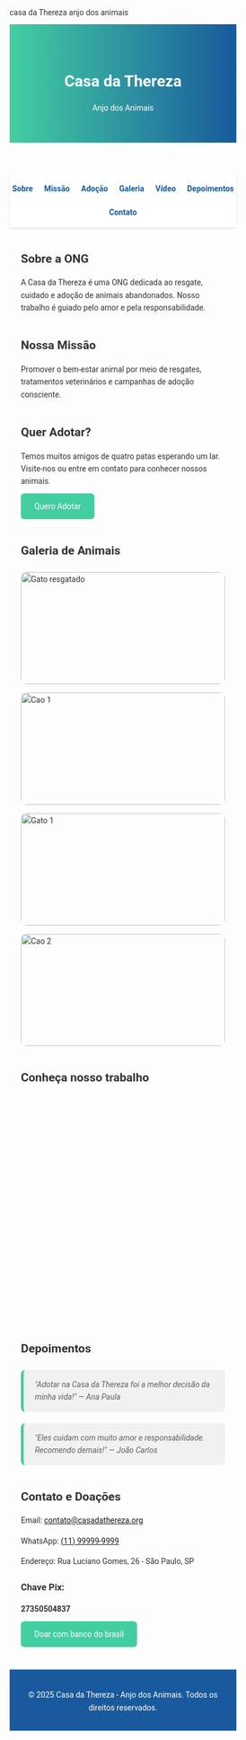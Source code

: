 casa da Thereza anjo dos animais 
<!DOCTYPE html>
<html lang="pt-BR">
<head>
  <meta charset="UTF-8" />
  <meta name="viewport" content="width=device-width, initial-scale=1.0" />
  <title>Casa da Thereza - Anjo dos Animais</title>
  <link href="https://fonts.googleapis.com/css2?family=Roboto:wght@400;700&display=swap" rel="stylesheet">
  <style>
    * { margin: 0; padding: 0; box-sizing: border-box; font-family: 'Roboto', sans-serif; }
    body { background: #fdfdfd; color: #333; line-height: 1.6; }
    header { background: linear-gradient(to right, #43cea2, #185a9d); color: #fff; padding: 40px 20px; text-align: center; }
    nav { background: #fff; box-shadow: 0 2px 4px rgba(0,0,0,0.1); display: flex; flex-wrap: wrap; justify-content: center; gap: 20px; padding: 15px 0; position: sticky; top: 0; z-index: 1000; }
    nav a { text-decoration: none; color: #185a9d; font-weight: bold; transition: color 0.3s; }
    nav a:hover { color: #43cea2; }
    section { max-width: 1000px; margin: 40px auto; padding: 0 20px; }
    .btn { display: inline-block; background: #43cea2; color: #fff; padding: 12px 24px; border-radius: 6px; text-decoration: none; transition: background 0.3s; }
    .btn:hover { background: #185a9d; }
    .galeria { display: grid; grid-template-columns: repeat(auto-fit, minmax(200px, 1fr)); gap: 15px; margin-top: 20px; }
    .galeria img { width: 100%; height: 200px; object-fit: cover; border-radius: 10px; }
    iframe { width: 100%; height: 400px; border: none; border-radius: 10px; }
    blockquote { background: #f1f1f1; border-left: 5px solid #43cea2; padding: 15px 20px; margin: 20px 0; border-radius: 8px; font-style: italic; }
    footer { background: #185a9d; color: #fff; text-align: center; padding: 20px; margin-top: 40px; }
    h2 { margin-bottom: 10px; }
    p { margin-bottom: 10px; }
  </style>
</head>
<body>
  <header>
    <h1>Casa da Thereza</h1>
    <p>Anjo dos Animais</p>
  </header>

  <nav>
    <a href="#sobre">Sobre</a>
    <a href="#missao">Missão</a>
    <a href="#adocao">Adoção</a>
    <a href="#galeria">Galeria</a>
    <a href="#video">Vídeo</a>
    <a href="#depoimentos">Depoimentos</a>
    <a href="#contato">Contato</a>
  </nav>

  <section id="sobre">
    <h2>Sobre a ONG</h2>
    <p>A Casa da Thereza é uma ONG dedicada ao resgate, cuidado e adoção de animais abandonados. Nosso trabalho é guiado pelo amor e pela responsabilidade.</p>
  </section>

  <section id="missao">
    <h2>Nossa Missão</h2>
    <p>Promover o bem-estar animal por meio de resgates, tratamentos veterinários e campanhas de adoção consciente.</p>
  </section>

  <section id="adocao">
    <h2>Quer Adotar?</h2>
    <p>Temos muitos amigos de quatro patas esperando um lar. Visite-nos ou entre em contato para conhecer nossos animais.</p>
    <a href="#contato" class="btn">Quero Adotar</a>
  </section>

  <section id="galeria">
    <h2>Galeria de Animais</h2>
    <div class="galeria">
      <img src="20250520_110858.jpg" alt="Gato resgatado" />
      <img src="https://via.placeholder.com/300?text=Cao+1" alt="Cao 1" />
      <img src="https://via.placeholder.com/300?text=Gato+1" alt="Gato 1" />
      <img src="https://via.placeholder.com/300?text=Cao+2" alt="Cao 2" />
    </div>
  </section>

  <section id="video">
    <h2>Conheça nosso trabalho</h2>
    <iframe src="https:// [/](https://youtube.com/@casadatherezacasadathereza-t3c?si=NI8sIXAIgL9DHYeo)VIDEO_ID" allowfullscreen title="Video sobre a ONG"></iframe>
  </section>

  <section id="depoimentos">
    <h2>Depoimentos</h2>
    <blockquote>
      "Adotar na Casa da Thereza foi a melhor decisão da minha vida!" — Ana Paula
    </blockquote>
    <blockquote>
      "Eles cuidam com muito amor e responsabilidade. Recomendo demais!" — João Carlos
    </blockquote>
  </section>

  <section id="contato">
    <h2>Contato e Doações</h2>
    <p>Email: <a href="mailto:contato@casadathereza.org">contato@casadathereza.org</a></p>
    <p>WhatsApp: <a href="https://wa.me/5511954626174" target="_blank">(11) 99999-9999</a></p>
    <p>Endereço: Rua Luciano Gomes, 26 - São Paulo, SP</p>
    <h3>Chave Pix:</h3>
    <p><strong>27350504837 </strong></p>
    <a href="https://banco do brasil" class="btn" target="_blank">Doar com banco do brasil</a>
  </section>

  <footer>
    <p>&copy; 2025 Casa da Thereza - Anjo dos Animais. Todos os direitos reservados.</p>
  </footer>
</body>
</html>
